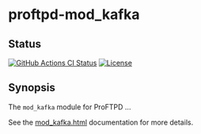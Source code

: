 proftpd-mod_kafka
=================

Status
------
[![GitHub Actions CI Status](https://github.com/Castaglia/proftpd-mod_kafka/actions/workflows/ci.yml/badge.svg?branch=master)](https://github.com/Castaglia/proftpd-mod_kafka/actions/workflows/ci.yml)
[![License](https://img.shields.io/badge/license-GPL-brightgreen.svg)](https://img.shields.io/badge/license-GPL-brightgreen.svg)


Synopsis
--------

The `mod_kafka` module for ProFTPD ...

See the [mod_kafka.html](https://htmlpreview.github.io/?https://github.com/Castaglia/proftpd-mod_kafka/blob/master/mod_kafka.html) documentation for more details.
